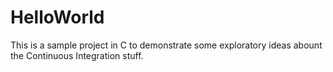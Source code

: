 # HelloWorld

This is a sample project in C to demonstrate some exploratory ideas abount the
Continuous Integration stuff.
